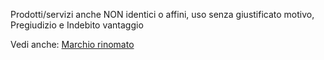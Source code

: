 Prodotti/servizi anche NON identici o affini, uso senza giustificato motivo, Pregiudizio e Indebito vantaggio

Vedi anche: [Marchio rinomato](<Lez7#Marchio Notorio>)